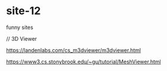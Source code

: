 # site-12
funny sites

// 3D Viewer

https://landenlabs.com/cs_m3dviewer/m3dviewer.html

https://www3.cs.stonybrook.edu/~gu/tutorial/MeshViewer.html
